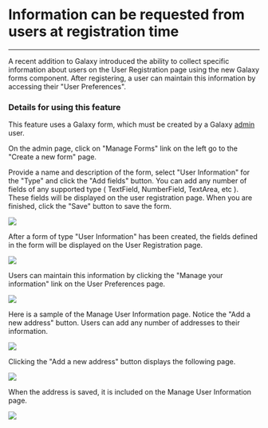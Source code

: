  

# Information can be requested from users at registration time

* * *

A recent addition to Galaxy introduced the ability to collect specific information about users on the User Registration page using the new Galaxy forms component. After registering, a user can maintain this information by accessing their "User Preferences".

### Details for using this feature

This feature uses a Galaxy form, which must be created by a Galaxy [admin](/src/admin/interface) user.

On the admin page, click on "Manage Forms" link on the left go to the "Create a new form" page.

Provide a name and description of the form, select "User Information" for the "Type" and click the "Add fields" button. You can add any number of fields of any supported type ( TextField, NumberField, TextArea, etc ). These fields will be displayed on the user registration page. When you are finished, click the "Save" button to save the form.

![](/src/admin/config/user-information/create_form.png)

After a form of type "User Information" has been created, the fields defined in the form will be displayed on the User Registration page.

![](/src/admin/config/user-information/user_registration.png)

Users can maintain this information by clicking the "Manage your information" link on the User Preferences page.

![](/src/admin/config/user-information/user_preferences.png)

Here is a sample of the Manage User Information page. Notice the "Add a new address" button. Users can add any number of addresses to their information.

![](/src/admin/config/user-information/user_information.png)

Clicking the "Add a new address" button displays the following page.

![](/src/admin/config/user-information/user_address.png)

When the address is saved, it is included on the Manage User Information page.

![](/src/admin/config/user-information/user_information_with_address.png)
